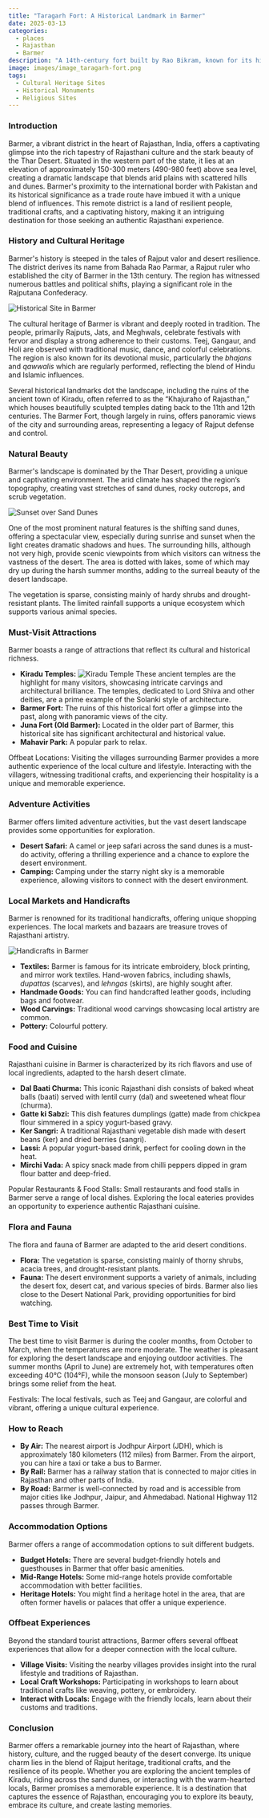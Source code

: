 ```yaml
---
title: "Taragarh Fort: A Historical Landmark in Barmer"
date: 2025-03-13
categories:
  - places
  - Rajasthan
  - Barmer
description: "A 14th-century fort built by Rao Bikram, known for its historical significance and scenic surroundings. It includes palaces and temples within the complex."
image: images/image_taragarh-fort.png
tags: 
  - Cultural Heritage Sites
  - Historical Monuments
  - Religious Sites
---
```



### **Introduction**

Barmer, a vibrant district in the heart of Rajasthan, India, offers a captivating glimpse into the rich tapestry of Rajasthani culture and the stark beauty of the Thar Desert. Situated in the western part of the state, it lies at an elevation of approximately 150-300 meters (490-980 feet) above sea level, creating a dramatic landscape that blends arid plains with scattered hills and dunes. Barmer's proximity to the international border with Pakistan and its historical significance as a trade route have imbued it with a unique blend of influences. This remote district is a land of resilient people, traditional crafts, and a captivating history, making it an intriguing destination for those seeking an authentic Rajasthani experience.

### **History and Cultural Heritage**

Barmer's history is steeped in the tales of Rajput valor and desert resilience. The district derives its name from Bahada Rao Parmar, a Rajput ruler who established the city of Barmer in the 13th century. The region has witnessed numerous battles and political shifts, playing a significant role in the Rajputana Confederacy.

<img src="[PLACEHOLDER IMAGE: Historical site in Barmer, possibly a fort or temple ruins]" alt="Historical Site in Barmer">

The cultural heritage of Barmer is vibrant and deeply rooted in tradition. The people, primarily Rajputs, Jats, and Meghwals, celebrate festivals with fervor and display a strong adherence to their customs. Teej, Gangaur, and Holi are observed with traditional music, dance, and colorful celebrations. The region is also known for its devotional music, particularly the *bhajans* and *qawwalis* which are regularly performed, reflecting the blend of Hindu and Islamic influences.

Several historical landmarks dot the landscape, including the ruins of the ancient town of Kiradu, often referred to as the “Khajuraho of Rajasthan,” which houses beautifully sculpted temples dating back to the 11th and 12th centuries. The Barmer Fort, though largely in ruins, offers panoramic views of the city and surrounding areas, representing a legacy of Rajput defense and control.

### **Natural Beauty**

Barmer's landscape is dominated by the Thar Desert, providing a unique and captivating environment. The arid climate has shaped the region’s topography, creating vast stretches of sand dunes, rocky outcrops, and scrub vegetation.

<img src="[PLACEHOLDER IMAGE: Sunset over sand dunes in Barmer]" alt="Sunset over Sand Dunes">

One of the most prominent natural features is the shifting sand dunes, offering a spectacular view, especially during sunrise and sunset when the light creates dramatic shadows and hues. The surrounding hills, although not very high, provide scenic viewpoints from which visitors can witness the vastness of the desert. The area is dotted with lakes, some of which may dry up during the harsh summer months, adding to the surreal beauty of the desert landscape.

The vegetation is sparse, consisting mainly of hardy shrubs and drought-resistant plants. The limited rainfall supports a unique ecosystem which supports various animal species.

### **Must-Visit Attractions**

Barmer boasts a range of attractions that reflect its cultural and historical richness.

*   **Kiradu Temples:** <img src="[PLACEHOLDER IMAGE: Kiradu Temple]" alt="Kiradu Temple"> These ancient temples are the highlight for many visitors, showcasing intricate carvings and architectural brilliance. The temples, dedicated to Lord Shiva and other deities, are a prime example of the Solanki style of architecture.
*   **Barmer Fort:** The ruins of this historical fort offer a glimpse into the past, along with panoramic views of the city.
*   **Juna Fort (Old Barmer):** Located in the older part of Barmer, this historical site has significant architectural and historical value.
*   **Mahavir Park:** A popular park to relax.

Offbeat Locations: Visiting the villages surrounding Barmer provides a more authentic experience of the local culture and lifestyle. Interacting with the villagers, witnessing traditional crafts, and experiencing their hospitality is a unique and memorable experience.

### **Adventure Activities**

Barmer offers limited adventure activities, but the vast desert landscape provides some opportunities for exploration.

*   **Desert Safari:** A camel or jeep safari across the sand dunes is a must-do activity, offering a thrilling experience and a chance to explore the desert environment.
*   **Camping:** Camping under the starry night sky is a memorable experience, allowing visitors to connect with the desert environment.

### **Local Markets and Handicrafts**

Barmer is renowned for its traditional handicrafts, offering unique shopping experiences. The local markets and bazaars are treasure troves of Rajasthani artistry.

<img src="[PLACEHOLDER IMAGE: Handicrafts being sold in Barmer]" alt="Handicrafts in Barmer">

*   **Textiles:** Barmer is famous for its intricate embroidery, block printing, and mirror work textiles. Hand-woven fabrics, including shawls, *dupattas* (scarves), and *lehngas* (skirts), are highly sought after.
*   **Handmade Goods:** You can find handcrafted leather goods, including bags and footwear.
*   **Wood Carvings:** Traditional wood carvings showcasing local artistry are common.
*   **Pottery:** Colourful pottery.

### **Food and Cuisine**

Rajasthani cuisine in Barmer is characterized by its rich flavors and use of local ingredients, adapted to the harsh desert climate.

*   **Dal Baati Churma:** This iconic Rajasthani dish consists of baked wheat balls (baati) served with lentil curry (dal) and sweetened wheat flour (churma).
*   **Gatte ki Sabzi:** This dish features dumplings (gatte) made from chickpea flour simmered in a spicy yogurt-based gravy.
*   **Ker Sangri:** A traditional Rajasthani vegetable dish made with desert beans (ker) and dried berries (sangri).
*   **Lassi:** A popular yogurt-based drink, perfect for cooling down in the heat.
*   **Mirchi Vada:** A spicy snack made from chilli peppers dipped in gram flour batter and deep-fried.

Popular Restaurants & Food Stalls: Small restaurants and food stalls in Barmer serve a range of local dishes. Exploring the local eateries provides an opportunity to experience authentic Rajasthani cuisine.

### **Flora and Fauna**

The flora and fauna of Barmer are adapted to the arid desert conditions.

*   **Flora:** The vegetation is sparse, consisting mainly of thorny shrubs, acacia trees, and drought-resistant plants.
*   **Fauna:** The desert environment supports a variety of animals, including the desert fox, desert cat, and various species of birds. Barmer also lies close to the Desert National Park, providing opportunities for bird watching.

### **Best Time to Visit**

The best time to visit Barmer is during the cooler months, from October to March, when the temperatures are more moderate. The weather is pleasant for exploring the desert landscape and enjoying outdoor activities. The summer months (April to June) are extremely hot, with temperatures often exceeding 40°C (104°F), while the monsoon season (July to September) brings some relief from the heat.

Festivals: The local festivals, such as Teej and Gangaur, are colorful and vibrant, offering a unique cultural experience.

### **How to Reach**

*   **By Air:** The nearest airport is Jodhpur Airport (JDH), which is approximately 180 kilometers (112 miles) from Barmer. From the airport, you can hire a taxi or take a bus to Barmer.
*   **By Rail:** Barmer has a railway station that is connected to major cities in Rajasthan and other parts of India.
*   **By Road:** Barmer is well-connected by road and is accessible from major cities like Jodhpur, Jaipur, and Ahmedabad. National Highway 112 passes through Barmer.

### **Accommodation Options**

Barmer offers a range of accommodation options to suit different budgets.

*   **Budget Hotels:** There are several budget-friendly hotels and guesthouses in Barmer that offer basic amenities.
*   **Mid-Range Hotels:** Some mid-range hotels provide comfortable accommodation with better facilities.
*   **Heritage Hotels:** You might find a heritage hotel in the area, that are often former havelis or palaces that offer a unique experience.

### **Offbeat Experiences**

Beyond the standard tourist attractions, Barmer offers several offbeat experiences that allow for a deeper connection with the local culture.

*   **Village Visits:** Visiting the nearby villages provides insight into the rural lifestyle and traditions of Rajasthan.
*   **Local Craft Workshops:** Participating in workshops to learn about traditional crafts like weaving, pottery, or embroidery.
*   **Interact with Locals:** Engage with the friendly locals, learn about their customs and traditions.

### **Conclusion**

Barmer offers a remarkable journey into the heart of Rajasthan, where history, culture, and the rugged beauty of the desert converge. Its unique charm lies in the blend of Rajput heritage, traditional crafts, and the resilience of its people. Whether you are exploring the ancient temples of Kiradu, riding across the sand dunes, or interacting with the warm-hearted locals, Barmer promises a memorable experience. It is a destination that captures the essence of Rajasthan, encouraging you to explore its beauty, embrace its culture, and create lasting memories.


